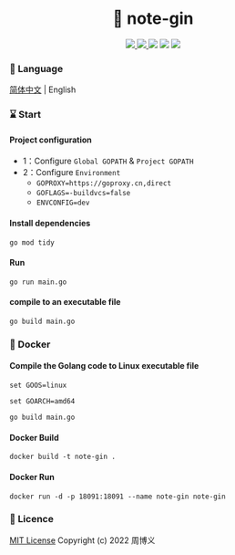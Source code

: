 <h1 align="center">📔 note-gin</h1>

<p align="center">
<a target="_blank" href="https://github.com/zhouboyi1998/note-gin"> 
<img src="https://img.shields.io/github/stars/zhouboyi1998/note-gin?logo=github">
</a>
<a target="_blank" href="https://opensource.org/licenses/MIT"> 
<img src="https://img.shields.io/badge/license-MIT-red"> 
</a>
<img src="https://img.shields.io/badge/Go-1.18-darkturquoise">
<img src="https://img.shields.io/badge/Gin-1.8.0-dodgerblue">
<img src="https://img.shields.io/badge/MongoDB Go Driver-1.9.1-seagreen">
</p>

### 📖 Language

[简体中文](./README.md) | English

### ⌛ Start

#### Project configuration

* 1：Configure `Global GOPATH` & `Project GOPATH`
* 2：Configure `Environment`
    * `GOPROXY=https://goproxy.cn,direct`
    * `GOFLAGS=-buildvcs=false`
    * `ENVCONFIG=dev`

#### Install dependencies

```
go mod tidy
```

#### Run

```
go run main.go
```

#### compile to an executable file

```
go build main.go
```

### 🐳 Docker

#### Compile the Golang code to Linux executable file

```
set GOOS=linux

set GOARCH=amd64

go build main.go
```

#### Docker Build

```
docker build -t note-gin .
```

#### Docker Run

```
docker run -d -p 18091:18091 --name note-gin note-gin
```

### 📜 Licence

[MIT License](https://opensource.org/licenses/MIT) Copyright (c) 2022 周博义
